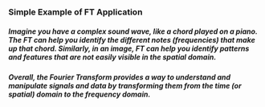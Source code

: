 ### Simple Example of FT Application
##### Imagine you have a complex sound wave, like a chord played on a piano. The FT can help you identify the different notes (frequencies) that make up that chord. Similarly, in an image, FT can help you identify patterns and features that are not easily visible in the spatial domain.

##### Overall, the Fourier Transform provides a way to understand and manipulate signals and data by transforming them from the time (or spatial) domain to the frequency domain.